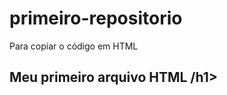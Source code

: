 # primeiro-repositorio

Para copiar o código em HTML
<html>
<h2>Meu primeiro arquivo HTML /h1>
</html>
